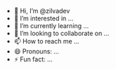- 👋 Hi, I’m @zilvadev
- 👀 I’m interested in ...
- 🌱 I’m currently learning ...
- 💞️ I’m looking to collaborate on ...
- 📫 How to reach me ...
- 😄 Pronouns: ...
- ⚡ Fun fact: ...

<!---
zilvadev/zilvadev is a ✨ special ✨ repository because its `README.md` (this file) appears on your GitHub profile.
You can click the Preview link to take a look at your changes.
--->
